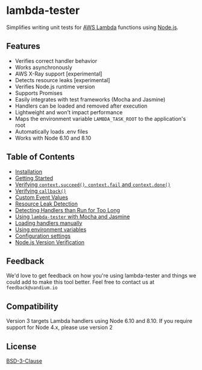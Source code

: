 # lambda-tester

Simplifies writing unit tests for [AWS Lambda](https://aws.amazon.com/lambda/details) functions using [Node.js](https://nodejs.org).

## Features
* Verifies correct handler behavior
* Works asynchronously
* AWS X-Ray support [experimental]
* Detects resource leaks [experimental]
* Verifies Node.js runtime version
* Supports Promises
* Easily integrates with test frameworks (Mocha and Jasmine)
* Handlers can be loaded and removed after execution
* Lightweight and won't impact performance
* Maps the environment variable `LAMBDA_TASK_ROOT` to the application's root
* Automatically loads .env files
* Works with Node 6.10 and 8.10

## Table of Contents

- [Installation](installation.md)
- [Getting Started](getting-started.md)
- [Verifying `context.succeed()`, `context.fail` and `context.done()`](context-succeed-fail-done.md)
- [Verifying `callback()`](callback.md)
- [Custom Event Values](events.md)
- [Resource Leak Detection](leak-detection.md)
- [Detecting Handlers than Run for Too Long](long-running-handlers.md)
- [Using `lambda-tester` with Mocha and Jasmine](test-frameworks.md)
- [Loading handlers manually](loading.md)
- [Using environment variables](env.md)
- [Configuration settings](configuration.md)
- [Node.js Version Verification](node-version-verification.md)


## Feedback

We'd love to get feedback on how you're using lambda-tester and things we could add to make this tool better. Feel free to contact us at `feedback@vandium.io`


## Compatibility

Version 3 targets Lambda handlers using Node 6.10 and 8.10. If you require support for Node 4.x, please use version 2


## License

[BSD-3-Clause](https://en.wikipedia.org/wiki/BSD_licenses)
